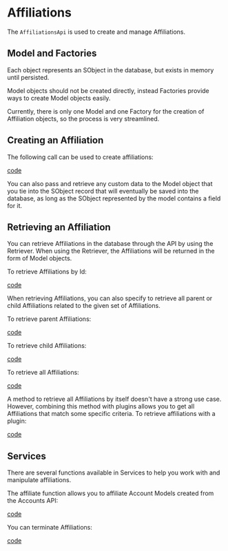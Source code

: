 # Affiliations

The `AffiliationsApi` is used to create and manage Affiliations.

## Model and Factories

Each object represents an SObject in the database, but exists in memory until persisted.

Model objects should not be created directly, instead Factories provide ways to create Model objects easily.

Currently, there is only one Model and one Factory for the creation of Affiliation objects, so the process is very streamlined.  

## Creating an Affiliation

The following call can be used to create affiliations:

[code](../../samples/affiliations/classes/AffiliationsDocsSamples.cls ':include :type=code apex :fragment=creating-affiliations')

You can also pass and retrieve any custom data to the Model object that you tie into the SObject record that will eventually be saved into the database, as long as the SObject represented by the model contains a field for it.

## Retrieving an Affiliation

You can retrieve Affiliations in the database through the API by using the Retriever. When using the Retriever, the Affiliations will be returned in the form of Model objects.

To retrieve Affiliations by Id:

[code](../../samples/affiliations/classes/AffiliationsDocsSamples.cls ':include :type=code apex :fragment=retrieve-affiliations-by-id')

When retrieving Affiliations, you can also specify to retrieve all parent or child Affiliations related to the given set of Affiliations.

To retrieve parent Affiliations:

[code](../../samples/affiliations/classes/AffiliationsDocsSamples.cls ':include :type=code apex :fragment=retrieve-affiliations-by-parents')

To retrieve child Affiliations:

[code](../../samples/affiliations/classes/AffiliationsDocsSamples.cls ':include :type=code apex :fragment=retrieve-affiliations-by-children')

To retrieve all Affiliations:

[code](../../samples/affiliations/classes/AffiliationsDocsSamples.cls ':include :type=code apex :fragment=retrieve-all-affiliations')

A method to retrieve all Affiliations by itself doesn't have a strong use case. However, combining this method with plugins allows you to get all Affiliations that match some specific criteria. To retrieve affiliations with a plugin:

[code](../../samples/affiliations/classes/AffiliationsDocsSamples.cls ':include :type=code apex :fragment=retrieve-all-with-plugin')

## Services

There are several functions available in Services to help you work with and manipulate affiliations.

The affiliate function allows you to affiliate Account Models created from the Accounts API:

[code](../../samples/affiliations/classes/AffiliationsDocsSamples.cls ':include :type=code apex :fragment=affiliate-accounts')

You can terminate Affiliations:

[code](../../samples/affiliations/classes/AffiliationsDocsSamples.cls ':include :type=code apex :fragment=terminate-affiliations')
